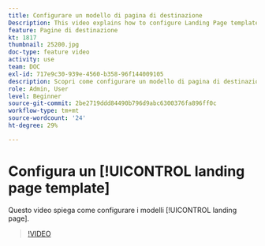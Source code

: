 ```yaml
---
title: Configurare un modello di pagina di destinazione
Description: This video explains how to configure Landing Page templates in Adobe Campaign Standard.
feature: Pagine di destinazione
kt: 1817
thumbnail: 25200.jpg
doc-type: feature video
activity: use
team: DOC
exl-id: 717e9c30-939e-4560-b358-96f144009105
description: Scopri come configurare un modello di pagina di destinazione
role: Admin, User
level: Beginner
source-git-commit: 2be2719ddd84490b796d9abc6300376fa896ff0c
workflow-type: tm+mt
source-wordcount: '24'
ht-degree: 29%

---
```


# Configura un [!UICONTROL landing page template]

Questo video spiega come configurare i modelli [!UICONTROL landing page].

>[!VIDEO](https://video.tv.adobe.com/v/25200/?quality=12)
